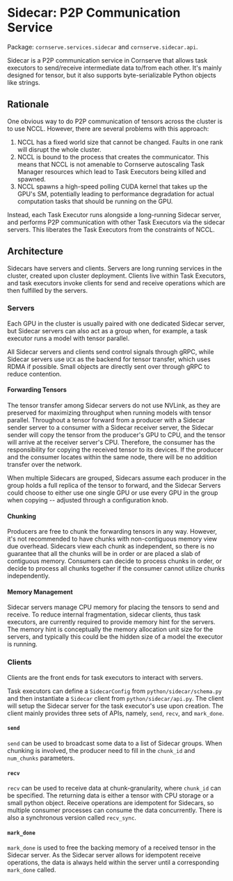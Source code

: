 # Sidecar: P2P Communication Service

Package: `cornserve.services.sidecar` and `cornserve.sidecar.api`.

Sidecar is a P2P communication service in Cornserve that allows task executors
to send/receive intermediate data to/from each other. It's mainly designed for
tensor, but it also supports byte-serializable Python objects like strings.

## Rationale

One obvious way to do P2P communication of tensors across the cluster is to use NCCL.
However, there are several problems with this approach:

1. NCCL has a fixed world size that cannot be changed. Faults in one rank will disrupt the whole cluster.
2. NCCL is bound to the process that creates the communicator. This means that NCCL is not amenable to Cornserve autoscaling Task Manager resources which lead to Task Executors being killed and spawned.
3. NCCL spawns a high-speed polling CUDA kernel that takes up the GPU's SM, potentially leading to performance degradation for actual computation tasks that should be running on the GPU.

Instead, each Task Executor runs alongside a long-running Sidecar server, and performs P2P communication with other Task Executors via the sidecar servers.
This liberates the Task Executors from the constraints of NCCL.

## Architecture
Sidecars have servers and clients. Servers are long running services in the
cluster, created upon cluster deployment. Clients live within Task Executors,
and task executors invoke clients for send and receive operations which are then
fulfilled by the servers.


### Servers
Each GPU in the cluster is usually paired with one dedicated Sidecar server, but
Sidecar servers can also act as a group when, for example, a task executor runs
a model with tensor parallel.

All Sidecar servers and clients send control signals through gRPC, while Sidecar
servers use `UCX` as the backend for tensor transfer, which uses RDMA if possible.
Small objects are directly sent over through gRPC to reduce contention.

#### Forwarding Tensors
The tensor transfer among Sidecar servers do not use NVLink, as they are preserved
for maximizing throughput when running models with tensor parallel. Throughout a
tensor forward from a producer with a Sidecar sender server to a consumer with a
Sidecar receiver server, the Sidecar sender will copy the tensor from the producer's
GPU to CPU, and the tensor will arrive at the receiver server's CPU. Therefore,
the consumer has the responsibility for copying the received tensor to its devices.
If the producer and the consumer locates within the same node, there will be no
addition transfer over the network.

When multiple Sidecars are grouped, Sidecars assume each producer in the group
holds a full replica of the tensor to forward, and the Sidecar Servers could
choose to either use one single GPU or use every GPU in the group when copying
-- adjusted through a configuration knob.

#### Chunking
Producers are free to chunk the forwarding tensors in any way. However, it's not
recommended to have chunks with non-contiguous memory view due overhead.
Sidecars view each chunk as independent, so there is no guarantee that all the
chunks will be in order or are placed a slab of contiguous memory. Consumers can
decide to process chunks in order, or decide to process all chunks together if
the consumer cannot utilize chunks independently.


#### Memory Management
Sidecar servers manage CPU memory for placing the tensors to send and receive. To
reduce internal fragmentation, sidecar clients, thus task executors, are currently
required to provide memory hint for the servers. The memory hint is conceptually
the memory allocation unit size for the servers, and typically this could be the 
hidden size of a model the executor is running.


### Clients
Clients are the front ends for task executors to interact with servers.

Task executors can define a `SidecarConfig` from `python/sidecar/schema.py` and 
then instantiate a `Sidecar` client from `python/sidecar/api.py`. The client will
setup the Sidecar server for the task executor's use upon creation. The client
mainly provides three sets of APIs, namely, `send`, `recv`, and `mark_done`.

#### `send`
`send` can be used to broadcast some data to a list of Sidecar groups. When chunking
is involved, the producer need to fill in the `chunk_id` and `num_chunks` parameters.

#### `recv`
`recv` can be used to receive data at chunk-granularity, where `chunk_id` can be
specified. The returning data is either a tensor with CPU storage or a small python
object. Receive operations are idempotent for Sidecars, so multiple consumer processes
can consume the data concurrently. There is also a synchronous version called `recv_sync`.

#### `mark_done`
`mark_done` is used to free the backing memory of a received tensor in the Sidecar
server. As the Sidecar server allows for idempotent receive operations, the data
is always held within the server until a corresponding `mark_done` called.

